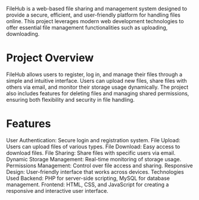 
FileHub is a web-based file sharing and management system designed to provide a secure, efficient, and user-friendly platform for handling files online. This project leverages modern web development technologies to offer essential file management functionalities such as uploading, downloading. 

# Project Overview
FileHub allows users to register, log in, and manage their files through a simple and intuitive interface. Users can upload new files, share files with others via email, and monitor their storage usage dynamically. The project also includes features for deleting files and managing shared permissions, ensuring both flexibility and security in file handling.

# Features
User Authentication: Secure login and registration system.
File Upload: Users can upload files of various types.
File Download: Easy access to download files.
File Sharing: Share files with specific users via email.
Dynamic Storage Management: Real-time monitoring of storage usage.
Permissions Management: Control over file access and sharing.
Responsive Design: User-friendly interface that works across devices.
Technologies Used
Backend: PHP for server-side scripting, MySQL for database management.
Frontend: HTML, CSS, and JavaScript for creating a responsive and interactive user interface.

